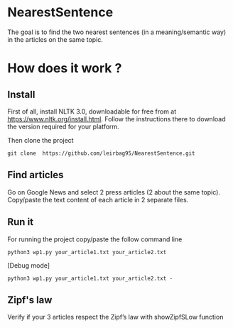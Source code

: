 # NearestSentence
The goal is to find the two nearest sentences (in a meaning/semantic way) in the articles on the same topic.

# How does it work ?
## Install
First of all, install NLTK 3.0, downloadable for free from at https://www.nltk.org/install.html.
Follow the instructions there to download the version required for your platform.

Then clone the project

```{}
git clone  https://github.com/leirbag95/NearestSentence.git
```
## Find articles
Go on Google News and select 2 press articles (2 about the same topic).
Copy/paste the text content of each article in 2 separate files.

## Run it
For running the project copy/paste the follow command line
```{}
python3 wp1.py your_article1.txt your_article2.txt
```
[Debug mode]

```{}
python3 wp1.py your_article1.txt your_article2.txt -
```


## Zipf's law

Verify if your 3 articles respect the Zipf’s law with showZipfSLow function

